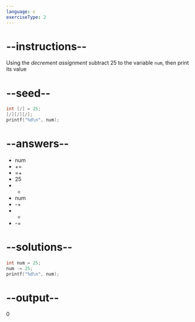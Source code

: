 ```yaml
---
language: c
exerciseType: 2
---
```


# --instructions--

Using the *decrement assignment* subtract 25 to the variable `num`, then print its value

# --seed--

```c
int [/] = 25;
[/][/][/];
printf("%d\n", num);
```

# --answers--

- num
-  += 
-  =+ 
- 25
-  + 
- num
-  -+ 
-  - 
-  -= 

# --solutions--

```c
int num = 25;
num -= 25;
printf("%d\n", num);
```

# --output--

0
